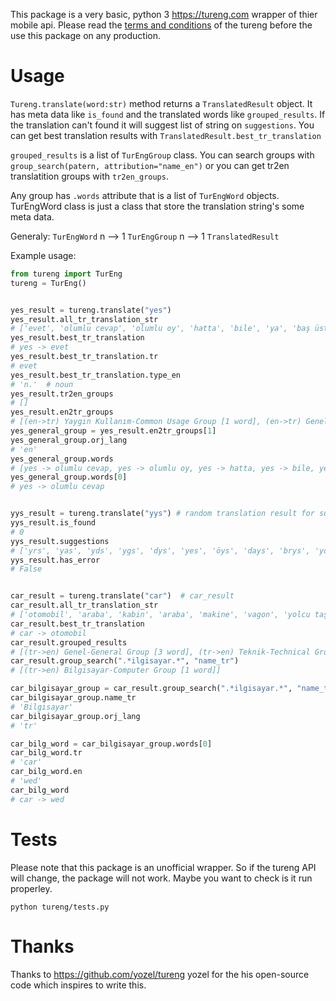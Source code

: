 This package is a very basic, python 3 <https://tureng.com> wrapper of thier mobile api. Please read the [terms and conditions](https://tureng.com/en/termsofuse) of the tureng before the use this package on any production.


# Usage

`Tureng.translate(word:str)` method returns a `TranslatedResult` object. It has meta data like `is_found` and the translated words like `grouped_results`. If the translation can't found it will suggest list of string on `suggestions`. You can get best translation results with `TranslatedResult.best_tr_translation`

`grouped_results` is a list of `TurEngGroup` class. You can search groups with `group_search(patern, attribution="name_en")` or you can get tr2en translatition groups with `tr2en_groups`. 

Any group has `.words` attribute that is a list of `TurEngWord` objects. TurEngWord class is just a class that store the translation string's some meta data.

Generaly:
`TurEngWord` n --> 1 `TurEngGroup` n --> 1 `TranslatedResult`

Example usage:

```python
from tureng import TurEng
tureng = TurEng()


yes_result = tureng.translate("yes")
yes_result.all_tr_translation_str
# ['evet', 'olumlu cevap', 'olumlu oy', 'hatta', 'bile', 'ya', 'baş üstüne', 'tamam', 'evet']
yes_result.best_tr_translation
# yes -> evet
yes_result.best_tr_translation.tr
# evet
yes_result.best_tr_translation.type_en
# 'n.'  # noun
yes_result.tr2en_groups
# []
yes_result.en2tr_groups
# [(en->tr) Yaygın Kullanım-Common Usage Group [1 word], (en->tr) Genel-General Group [8 word]]
yes_general_group = yes_result.en2tr_groups[1]
yes_general_group.orj_lang
# 'en'
yes_general_group.words
# [yes -> olumlu cevap, yes -> olumlu oy, yes -> hatta, yes -> bile, yes -> ya, yes -> baş üstüne, yes -> tamam, yes -> evet]
yes_general_group.words[0]
# yes -> olumlu cevap


yys_result = tureng.translate("yys") # random translation result for suggestion
yys_result.is_found
# 0
yys_result.suggestions
# ['yrs', 'yas', 'yds', 'ygs', 'dys', 'yes', 'öys', 'days', 'brys', 'yoyo']
yys_result.has_error
# False


car_result = tureng.translate("car")  # car_result
car_result.all_tr_translation_str
# ['otomobil', 'araba', 'kabin', 'araba', 'makine', 'vagon', 'yolcu taşıyan herhangi bir aracın bölmesi', 'oto', 'araç', 'vagonet', "ingiltere'de tekerlekli, motorlu veya motorsuz kara taşıma aracı", 'balık ve ıstakoz saklanan kutu', 'vagon', 'otomobil', 'binek otomobil', 'araba', 'yük ve yolcu taşıyan demiryolu arabası', 'yolcu vagonu', 'yük vagonu', 'vagon', 'karoser', 'hava gemisi yolcu bölmesi', 'bölme']
car_result.best_tr_translation
# car -> otomobil
car_result.grouped_results
# [(tr->en) Genel-General Group [3 word], (tr->en) Teknik-Technical Group [1 word], (tr->en) Bilgisayar-Computer Group [1 word], (tr->en) Tarih-History Group [1 word], .........]
car_result.group_search(".*ilgisayar.*", "name_tr")
# [(tr->en) Bilgisayar-Computer Group [1 word]]

car_bilgisayar_group = car_result.group_search(".*ilgisayar.*", "name_tr")[0]
car_bilgisayar_group.name_tr
# 'Bilgisayar'
car_bilgisayar_group.orj_lang
# 'tr'

car_bilg_word = car_bilgisayar_group.words[0]
car_bilg_word.tr
# 'car'
car_bilg_word.en
# 'wed'
car_bilg_word
# car -> wed
```


# Tests

Please note that this package is an unofficial wrapper. So if the tureng API will change, the package will not work. Maybe you want to check is it run properley.

```
python tureng/tests.py
```

# Thanks

Thanks to <https://github.com/yozel/tureng> yozel for the his open-source code which inspires to write this. 


